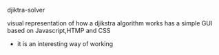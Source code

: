 djiktra-solver

visual representation of how a djikstra algorithm works 
has a simple GUI based on Javascript,HTMP and CSS
- it is an interesting way of working

